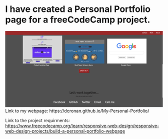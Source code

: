 <h1>I have created a Personal Portfolio page for a freeCodeCamp project.</h1>

<img src="images/screenshot.png">
Link to my webpage: https://dcronan.github.io/My-Personal-Portfolio/ 

Link to the project requirments: https://www.freecodecamp.org/learn/responsive-web-design/responsive-web-design-projects/build-a-personal-portfolio-webpage